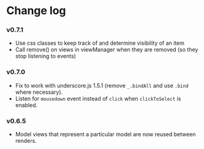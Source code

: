 # Change log

### v0.7.1

* Use css classes to keep track of and determine visibility of an item
* Call remove() on views in viewManager when they are removed (so they stop listening to events)

### v0.7.0

* Fix to work with underscore.js 1.5.1 (remove `_.bindAll` and use `.bind` where necessary).
* Listen for `mousedown` event instead of `click` when `clickToSelect` is enabled.

### v0.6.5

* Model views that represent a particular model are now reused between renders.
